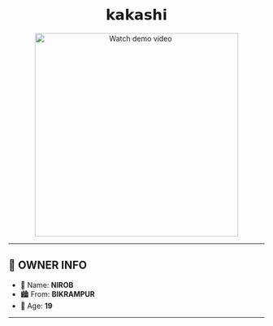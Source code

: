 <h1 align="center"> 𝗸𝗮𝗸𝗮𝘀𝗵𝗶 </h1>

<p align="center">
    <img src="[https://files.catbox.moe/m0nglp.jpg]" alt="Watch demo video" width="400"/>
  </a>
</p>

---

## 👤 OWNER INFO

- **👑** Name: **NIROB**
- 🏙️ From: **BIKRAMPUR**
- 🎂 Age: **19**

---

